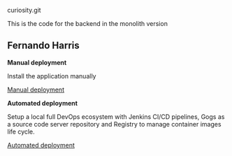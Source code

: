 curiosity.git

This is the code for the backend in the monolith version

Fernando Harris
---

**Manual deployment**

Install the application manually

[Manual deployment](./manual-deployment.md)

**Automated deployment**

Setup a local full DevOps ecosystem with Jenkins CI/CD pipelines, Gogs as a source code server repository and Registry to manage container images life cycle.

[Automated deployment](./automatic-deployment.md)

